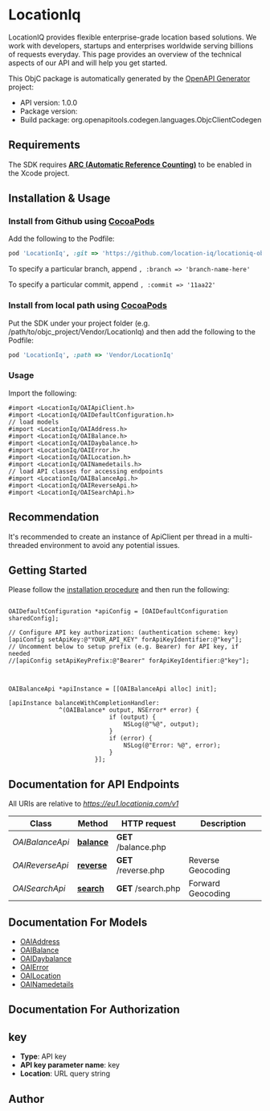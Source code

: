 # LocationIq

LocationIQ provides flexible enterprise-grade location based solutions. We work with developers, startups and enterprises worldwide serving billions of requests everyday. This page provides an overview of the technical aspects of our API and will help you get started.

This ObjC package is automatically generated by the [OpenAPI Generator](https://openapi-generator.tech) project:

- API version: 1.0.0
- Package version: 
- Build package: org.openapitools.codegen.languages.ObjcClientCodegen

## Requirements

The SDK requires [**ARC (Automatic Reference Counting)**](http://stackoverflow.com/questions/7778356/how-to-enable-disable-automatic-reference-counting) to be enabled in the Xcode project.

## Installation & Usage
### Install from Github using [CocoaPods](https://cocoapods.org/)

Add the following to the Podfile:

```ruby
pod 'LocationIq', :git => 'https://github.com/location-iq/locationiq-objc-client.git'
```

To specify a particular branch, append `, :branch => 'branch-name-here'`

To specify a particular commit, append `, :commit => '11aa22'`

### Install from local path using [CocoaPods](https://cocoapods.org/)

Put the SDK under your project folder (e.g. /path/to/objc_project/Vendor/LocationIq) and then add the following to the Podfile:

```ruby
pod 'LocationIq', :path => 'Vendor/LocationIq'
```

### Usage

Import the following:

```objc
#import <LocationIq/OAIApiClient.h>
#import <LocationIq/OAIDefaultConfiguration.h>
// load models
#import <LocationIq/OAIAddress.h>
#import <LocationIq/OAIBalance.h>
#import <LocationIq/OAIDaybalance.h>
#import <LocationIq/OAIError.h>
#import <LocationIq/OAILocation.h>
#import <LocationIq/OAINamedetails.h>
// load API classes for accessing endpoints
#import <LocationIq/OAIBalanceApi.h>
#import <LocationIq/OAIReverseApi.h>
#import <LocationIq/OAISearchApi.h>

```

## Recommendation

It's recommended to create an instance of ApiClient per thread in a multi-threaded environment to avoid any potential issues.

## Getting Started

Please follow the [installation procedure](#installation--usage) and then run the following:

```objc

OAIDefaultConfiguration *apiConfig = [OAIDefaultConfiguration sharedConfig];

// Configure API key authorization: (authentication scheme: key)
[apiConfig setApiKey:@"YOUR_API_KEY" forApiKeyIdentifier:@"key"];
// Uncomment below to setup prefix (e.g. Bearer) for API key, if needed
//[apiConfig setApiKeyPrefix:@"Bearer" forApiKeyIdentifier:@"key"];



OAIBalanceApi *apiInstance = [[OAIBalanceApi alloc] init];

[apiInstance balanceWithCompletionHandler: 
              ^(OAIBalance* output, NSError* error) {
                            if (output) {
                                NSLog(@"%@", output);
                            }
                            if (error) {
                                NSLog(@"Error: %@", error);
                            }
                        }];

```

## Documentation for API Endpoints

All URIs are relative to *https://eu1.locationiq.com/v1*

Class | Method | HTTP request | Description
------------ | ------------- | ------------- | -------------
*OAIBalanceApi* | [**balance**](docs/OAIBalanceApi.md#balance) | **GET** /balance.php | 
*OAIReverseApi* | [**reverse**](docs/OAIReverseApi.md#reverse) | **GET** /reverse.php | Reverse Geocoding
*OAISearchApi* | [**search**](docs/OAISearchApi.md#search) | **GET** /search.php | Forward Geocoding


## Documentation For Models

 - [OAIAddress](docs/OAIAddress.md)
 - [OAIBalance](docs/OAIBalance.md)
 - [OAIDaybalance](docs/OAIDaybalance.md)
 - [OAIError](docs/OAIError.md)
 - [OAILocation](docs/OAILocation.md)
 - [OAINamedetails](docs/OAINamedetails.md)


## Documentation For Authorization


## key

- **Type**: API key
- **API key parameter name**: key
- **Location**: URL query string


## Author




